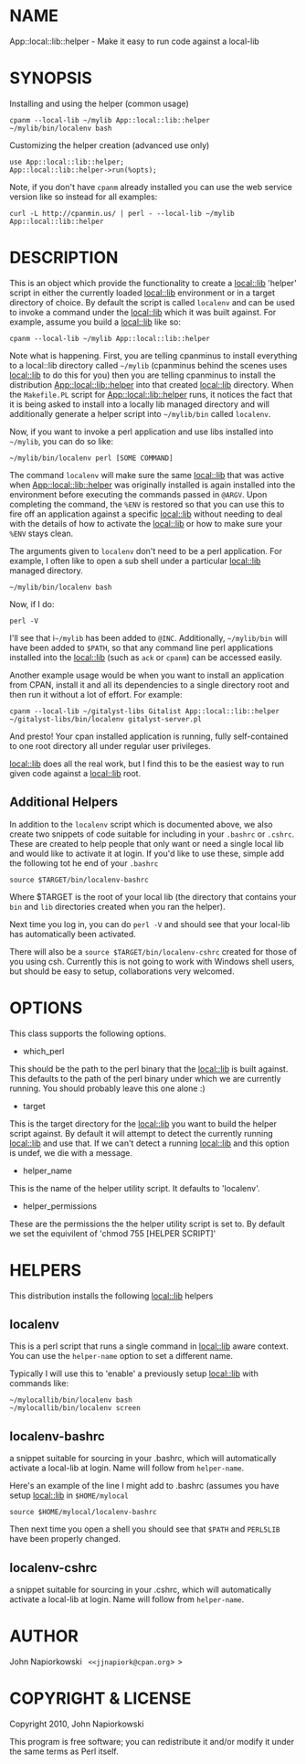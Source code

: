 # NAME

App::local::lib::helper - Make it easy to run code against a local-lib

# SYNOPSIS

Installing and using the helper (common usage)

    cpanm --local-lib ~/mylib App::local::lib::helper
    ~/mylib/bin/localenv bash

Customizing the helper creation (advanced use only)

    use App::local::lib::helper;
    App::local::lib::helper->run(%opts);

Note, if you don't have `cpanm` already installed you can use the web service
version like so instead for all examples:

    curl -L http://cpanmin.us/ | perl - --local-lib ~/mylib App::local::lib::helper

# DESCRIPTION

This is an object which provide the functionality to create a [local::lib](http://search.cpan.org/perldoc?local::lib)
'helper' script in either the currently loaded [local::lib](http://search.cpan.org/perldoc?local::lib) environment or in
a target directory of choice.  By default the script is called `localenv` and
can be used to invoke a command under the [local::lib](http://search.cpan.org/perldoc?local::lib) which it was built
against.  For example, assume you build a [local::lib](http://search.cpan.org/perldoc?local::lib) like so:

    cpanm --local-lib ~/mylib App::local::lib::helper

Note what is happening.  First, you are telling cpanminus to install everything
to a local::lib directory called `~/mylib` (cpanminus behind the scenes uses
[local::lib](http://search.cpan.org/perldoc?local::lib) to do this for you) then you are telling cpanminus to install the
distribution [App::local::lib::helper](http://search.cpan.org/perldoc?App::local::lib::helper) into that created [local::lib](http://search.cpan.org/perldoc?local::lib) directory.
When the `Makefile.PL` script for [App::local::lib::helper](http://search.cpan.org/perldoc?App::local::lib::helper) runs, it notices
the fact that it is being asked to install into a locally lib managed directory
and will additionally generate a helper script into `~/mylib/bin` called `localenv`.

Now, if you want to invoke a perl application and use libs installed into 
`~/mylib`, you can do so like:

    ~/mylib/bin/localenv perl [SOME COMMAND]

The command `localenv` will make sure the same [local::lib](http://search.cpan.org/perldoc?local::lib) that was active
when [App::local::lib::helper](http://search.cpan.org/perldoc?App::local::lib::helper) was originally installed is again installed
into the environment before executing the commands passed in `@ARGV`.  Upon
completing the command, the `%ENV` is restored so that you can use this to fire
off an application against a specific [local::lib](http://search.cpan.org/perldoc?local::lib) without needing to deal
with the details of how to activate the [local::lib](http://search.cpan.org/perldoc?local::lib) or how to make sure
your `%ENV` stays clean.

The arguments given to `localenv` don't need to be a perl application.  For
example, I often like to open a sub shell under a particular [local::lib](http://search.cpan.org/perldoc?local::lib)
managed directory.

    ~/mylib/bin/localenv bash

Now, if I do:

    perl -V

I'll see that i`~/mylib` has been added to `@INC`.  Additionally, `~/mylib/bin` will
have been added to `$PATH`, so that any command line perl applications installed
into the [local::lib](http://search.cpan.org/perldoc?local::lib) (such as `ack` or `cpanm`) can be accessed easily.

Another example usage would be when you want to install an application from
CPAN, install it and all its dependencies to a single directory root and 
then run it without a lot of effort.  For example:

    cpanm --local-lib ~/gitalyst-libs Gitalist App::local::lib::helper
    ~/gitalyst-libs/bin/localenv gitalyst-server.pl

And presto! Your cpan installed application is running, fully self-contained to
one root directory all under regular user privileges.

[local::lib](http://search.cpan.org/perldoc?local::lib) does all the real work, but I find this to be the easiest way to
run given code against a [local::lib](http://search.cpan.org/perldoc?local::lib) root.  

## Additional Helpers

In addition to the `localenv` script which is documented above, we also create
two snippets of code suitable for including in your `.bashrc` or `.cshrc`.
These are created to help people that only want or need a single local lib and
would like to activate it at login.  If you'd like to use these, simple add the
following tot he end of your `.bashrc`

    source $TARGET/bin/localenv-bashrc

Where $TARGET is the root of your local lib (the directory that contains your
`bin` and `lib` directories created when you ran the helper).

Next time you log in, you can do `perl -V` and should see that your local-lib
has automatically been activated.

There will also be a `source $TARGET/bin/localenv-cshrc` created for those of
you using csh.  Currently this is not going to work with Windows shell users,
but should be easy to setup, collaborations very welcomed.

# OPTIONS

This class supports the following options.

- which_perl

This should be the path to the perl binary that the [local::lib](http://search.cpan.org/perldoc?local::lib) is built
against. This defaults to the path of the perl binary under which we are
currently running.  You should probably leave this one alone :)

- target

This is the target directory for the [local::lib](http://search.cpan.org/perldoc?local::lib) you want to build the helper
script against.  By default it will attempt to detect the currently running
[local::lib](http://search.cpan.org/perldoc?local::lib) and use that.  If we can't detect a running [local::lib](http://search.cpan.org/perldoc?local::lib) and
this option is undef, we die with a message.

- helper_name

This is the name of the helper utility script.  It defaults to 'localenv'.

- helper_permissions

These are the permissions the the helper utility script is set to.  By default
we set the equivilent of 'chmod 755 [HELPER SCRIPT]'

# HELPERS

This distribution installs the following [local::lib](http://search.cpan.org/perldoc?local::lib) helpers

## localenv

This is a perl script that runs a single command in [local::lib](http://search.cpan.org/perldoc?local::lib) aware context.
You can use the `helper-name` option to set a different name.

Typically I will use this to 'enable' a previously setup [local::lib](http://search.cpan.org/perldoc?local::lib) with
commands like:

    ~/mylocallib/bin/localenv bash
    ~/mylocallib/bin/localenv screen

## localenv-bashrc

a snippet suitable for sourcing in your .bashrc, which will automatically
activate a local-lib at login.  Name will follow from `helper-name`.

Here's an example of the line I might add to .bashrc (assumes you have setup
[local::lib](http://search.cpan.org/perldoc?local::lib) in `$HOME/mylocal`

    source $HOME/mylocal/localenv-bashrc

Then next time you open a shell you should see that `$PATH` and `PERL5LIB`
have been properly changed.

## localenv-cshrc

a snippet suitable for sourcing in your .cshrc, which will automatically
activate a local-lib at login.  Name will follow from `helper-name`.



# AUTHOR

John Napiorkowski ` <<jjnapiork@cpan.org`> >

# COPYRIGHT & LICENSE

Copyright 2010, John Napiorkowski

This program is free software; you can redistribute it and/or modify it under
the same terms as Perl itself.